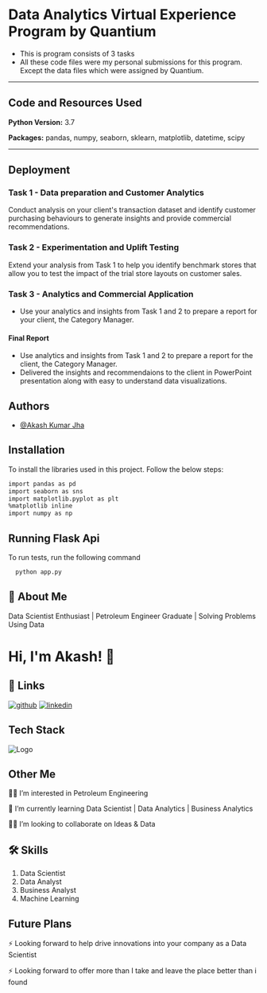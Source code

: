 # **Data Analytics Virtual Experience Program by Quantium**

- This is program consists of 3 tasks 
- All these code files were my personal submissions for this program. Except the data files which were assigned by Quantium.

---

## Code and Resources Used

**Python Version:** 3.7

**Packages:** pandas, numpy, seaborn, sklearn, matplotlib, datetime, scipy

---
## Deployment

### Task 1 - Data preparation and Customer Analytics
Conduct analysis on your client's transaction dataset and identify customer purchasing behaviours to generate insights and provide commercial recommendations.


### Task 2 - Experimentation and Uplift Testing
Extend your analysis from Task 1 to help you identify benchmark stores that allow you to test the impact of the trial store layouts on customer sales.

### Task 3 - Analytics and Commercial Application
- Use your analytics and insights from Task 1 and 2 to prepare a report for your client, the Category Manager.

#### Final Report 
- Use analytics and insights from Task 1 and 2 to prepare a report for the client, the Category Manager.
- Delivered the insights and recommendaions to the client in PowerPoint presentation along with easy to understand data visualizations.

## Authors

- [@Akash Kumar Jha](https://github.com/Akash1070)

  
## Installation

To install the libraries used in this project. Follow the 
below steps:

```bash
import pandas as pd
import seaborn as sns
import matplotlib.pyplot as plt
%matplotlib inline
import numpy as np

```
    
## Running Flask Api

To run tests, run the following command

```bash
  python app.py
```

## 🚀 About Me

Data Scientist Enthusiast | Petroleum Engineer Graduate | Solving Problems Using Data 


# Hi, I'm Akash! 👋


## 🔗 Links
[![github](https://img.shields.io/badge/github-000?style=for-the-badge&logo=ko-fi&logoColor=white)](https://github.com/Akash1070)
[![linkedin](https://img.shields.io/badge/linkedin-0A66C2?style=for-the-badge&logo=linkedin&logoColor=white)](https://www.linkedin.com/in/akashkumar107/)

## Tech Stack





![Logo](https://businesstoys.in/assets/programs/full-stack-data-science-professional-program/tools.png)
## Other Me
👩‍💻 I’m interested in Petroleum Engineering

🧠 I’m currently learning Data Scientist | Data Analytics | Business Analytics

👯‍♀️ I’m looking to collaborate on Ideas & Data




## 🛠 Skills
1. Data Scientist
2. Data Analyst
3. Business Analyst
4. Machine Learning 


## Future Plans 

⚡️ Looking forward to help drive innovations into your company as a Data Scientist

⚡️ Looking forward to offer more than I take and leave the place better than i found

